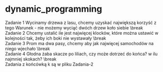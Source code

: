 # dynamic_programming
Zadanie 1
Wycinamy drzewa z lasu, chcemy uzyskać największą korzyść z tego
Warunek - nie możemy wyciąć dwóch drzew koło siebie
\break\
Zadanie 2
Chcemy ustalić ile jest najwięcej klocków, które można ustawić w kolejności tak, żeby ich boki nie wystawały
\break\
Zadanie 3
Prom ma dwa pasy, chcemy aby jak najwięcej samochodów na niego wjechało
\break\
Zadanie 4
Głodna żaba skacze po liliach, czy może dotrzeć do końca? w ilu najmniej skokach?
\break\
Zadania z końcówką k są w pliku Zadania-2
